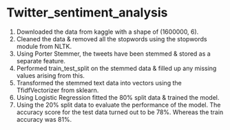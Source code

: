 # Twitter_sentiment_analysis

1. Downloaded the data from kaggle with a shape of (1600000, 6).
2. Cleaned the data & removed all the stopwords using the stopwords module from NLTK.
3. Using Porter Stemmer, the tweets have been stemmed & stored as a separate feature.
4. Performed train_test_split on the stemmed data & filled up any missing values arising from this.
5. Transformed the stemmed text data into vectors using the TfidfVectorizer from sklearn.
6. Using Logistic Regression fitted the 80% split data & trained the model.
7. Using the 20% split data to evaluate the performance of the model. The accuracy score for the test data turned out to be 78%. Whereas the train accuracy was 81%.
